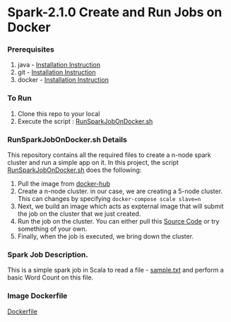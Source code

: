 # Spark-2.1.0 Create and Run Jobs on Docker  

### Prerequisites 
1. java - [Installation Instruction](https://www.java.com/en/download/help/download_options.xml)
2. git - [Installation Instruction](https://git-scm.com/book/en/v2/Getting-Started-Installing-Git)
3. docker - [Installation Instruction](https://docs.docker.com/engine/installation/)

### To Run
1. Clone this repo to your local
2. Execute the script : [RunSparkJobOnDocker.sh](blob/master/RunSparkJobOnDocker.sh)

### RunSparkJobOnDocker.sh Details
This repository contains all the required files to create a n-node spark cluster and run a simple app on it. In this project, the script [RunSparkJobOnDocker.sh](blob/master/RunSparkJobOnDocker.sh) does the following:  
1.  Pull the image from [docker-hub](https://hub.docker.com/r/pavanpkulkarni/spark_image_2.0.1/) 
2.  Create a n-node cluster. in our case, we are creating a 5-node cluster. This can changes by specifying `docker-compose scale slave=n`
3.  Next, we build an image which acts as expternal image that will submit the job on the cluster that we just created.
4.  Run the job on the cluster. You can either pull this [Source Code](https://github.com/pavanpkulkarni/SparkDocker) or try something of your own.
5.  Finally, when the job is executed, we bring down the cluster.

### Spark Job Description. 
This is a simple spark job in Scala to read a file - [sample.txt](blob/master/sample.txt) and perform a basic Word Count on this file.

### Image Dockerfile
[Dockerfile](https://github.com/pavanpkulkarni/docker-spark-image_2.1.0) 
